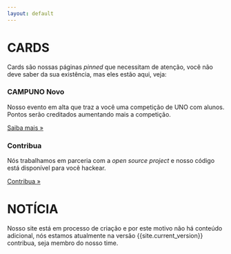 ```yaml
---
layout: default
---
```


# CARDS
  Cards são nossas páginas *pinned* que necessitam de atenção, você não deve saber da sua existência, mas eles estão aqui, veja:

  <div class="row">
    <div class="col-sm-6">
      <div class="card">
        <div class="card-block">
          <h3 class="card-title">CAMPUNO <span class="badge badge-default">Novo</span></h3>
          <p class="card-text">Nosso evento em alta que traz a você uma competição de UNO com alunos. Pontos serão creditados aumentando mais a competição.</p>
          <a href="/campuno/" class="btn btn-primary">Saiba mais &raquo;</a>
        </div>
      </div>
    </div>
    <div class="col-sm-6">
      <div class="card">
        <div class="card-block">
          <h3 class="card-title">Contribua</h3>
          <p class="card-text">Nós trabalhamos em parceria com a <i>open source project</i> e nosso código está disponível para você hackear.</p>
          <a href="/about/contribute/" class="btn btn-primary">Contribua &raquo;</a>
        </div>
      </div>
    </div>
  </div>

# NOTÍCIA

  Nosso site está em processo de criação e por este motivo não há conteúdo adicional, nós estamos atualmente na versão <kdb>{{site.current_version}}</kdb> contribua, seja membro do nosso time.
